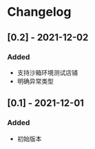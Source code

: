 # Changelog

## [0.2] - 2021-12-02
### Added
- 支持沙箱环境测试店铺
- 明确异常类型

## [0.1] - 2021-12-01
### Added
- 初始版本